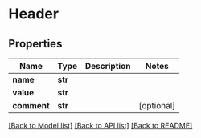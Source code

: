 # Header


## Properties
Name | Type | Description | Notes
------------ | ------------- | ------------- | -------------
**name** | **str** |  | 
**value** | **str** |  | 
**comment** | **str** |  | [optional] 

[[Back to Model list]](../README.md#documentation-for-models) [[Back to API list]](../README.md#documentation-for-api-endpoints) [[Back to README]](../README.md)


